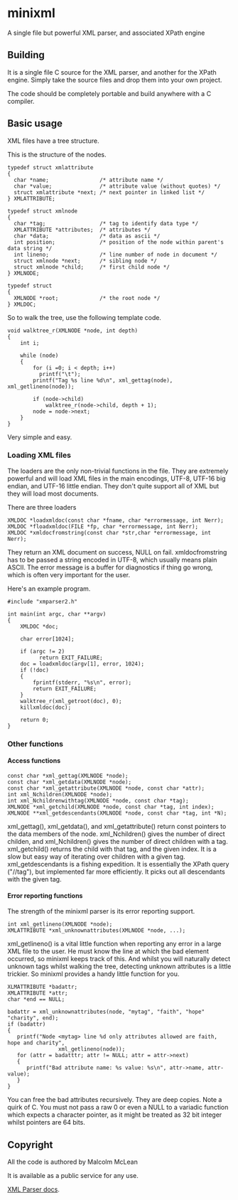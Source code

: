 # minixml
A single file but powerful XML parser, and associated XPath engine

## Building
It is a single file C source for the XML parser, and another for the XPath engine. Simply take the source files and drop them into your own project.

The code should be completely portable and build anywhere with a C compiler.

## Basic usage

XML files have a tree structure.

This is the structure of the nodes.

```
typedef struct xmlattribute
{
  char *name;                /* attribute name */
  char *value;               /* attribute value (without quotes) */
  struct xmlattribute *next; /* next pointer in linked list */
} XMLATTRIBUTE;

typedef struct xmlnode
{
  char *tag;                 /* tag to identify data type */
  XMLATTRIBUTE *attributes;  /* attributes */
  char *data;                /* data as ascii */
  int position;              /* position of the node within parent's data string */
  int lineno;                /* line number of node in document */
  struct xmlnode *next;      /* sibling node */
  struct xmlnode *child;     /* first child node */
} XMLNODE;

typedef struct
{
  XMLNODE *root;             /* the root node */
} XMLDOC;
```
So to walk the tree, use the following template code.

```
void walktree_r(XMLNODE *node, int depth)
{
    int i;
    
    while (node)
    {
        for (i =0; i < depth; i++)
          printf("\t");
        printf("Tag %s line %d\n", xml_gettag(node), xml_getlineno(node));
        
        if (node->child)
            walktree_r(node->child, depth + 1);
        node = node->next;
    }
}
```

Very simple and easy.

### Loading XML files
The loaders are the only non-trivial functions in the file. They are extremely powerful and will load XML files in the main encodings, UTF-8, UTF-16 big endian, and UTF-16 little endian. They don't quite support all of XML but they will load most documents.

There are three loaders

```
XMLDOC *loadxmldoc(const char *fname, char *errormessage, int Nerr);
XMLDOC *floadxmldoc(FILE *fp, char *errormessage, int Nerr);
XMLDOC *xmldocfromstring(const char *str,char *errormessage, int Nerr);
```
   
They return an XML document on success, NULL on fail. xmldocfromstring has to be passed a string encoded in UTF-8, which usually means plain ASCII. The error message is a buffer for diagnostics if thing go wrong, which is often very important for the user.

Here's an example program.

```
#include "xmparser2.h"

int main(int argc, char **argv)
{
    XMLDOC *doc;
    
    char error[1024];
       
    if (argc != 2)
          return EXIT_FAILURE;
    doc = loadxmldoc(argv[1], error, 1024);
    if (!doc)
    {
        fprintf(stderr, "%s\n", error);
        return EXIT_FAILURE;
    }
    walktree_r(xml_getroot(doc), 0);
    killxmldoc(doc);
       
    return 0;
}
```  

### Other functions

#### Access functions
```
const char *xml_gettag(XMLNODE *node);
const char *xml_getdata(XMLNODE *node);
const char *xml_getattribute(XMLNODE *node, const char *attr);
int xml_Nchildren(XMLNODE *node);
int xml_Nchildrenwithtag(XMLNODE *node, const char *tag);
XMLNODE *xml_getchild(XMLNODE *node, const char *tag, int index);
XMLNODE **xml_getdescendants(XMLNODE *node, const char *tag, int *N);
```

xml_gettag(), xml_getdata(), and xml_getattribute() return const pointers to the data members of the node. 
xml_Nchildren() gives the number of direct childen, and xml_Nchildren() gives the number of direct children with a tag. xml_getchild() returns the child with that tag, and the given index. It is a slow but easy way of iterating over children with a given tag.
xml_getdescendants is a fishing expedition. It is essentially the XPath query ("//tag"), but implemented far more efficiently. It picks out all descendants with the given tag.

#### Error reporting functions
The strength of the minixml parser is its error reporting support. 
```
int xml_getlineno(XMLNODE *node);
XMLATTRIBUTE *xml_unknownattributes(XMLNODE *node, ...);
```

xml_getlineno() is a vital little function when reporting any error in a large XML file to the user. He must know the line at which the bad element occurred, so minixml keeps track of this. And whilst you will naturally detect unknown tags whilst walking the tree, detecting unknown attributes is a little trickier. So minixml provides a handy little function for you.
```
XLMATTRIBUTE *badattr;
XMLATTRIBUTE *attr;
char *end == NULL;

badattr = xml_unknownattributes(node, "mytag", "faith", "hope" "charity", end);
if (badattr)
{
   printf("Node <mytag> line %d only attributes allowed are faith, hope and charity",
                xml_getlineno(node));
   for (attr = badatttr; attr != NULL; attr = attr->next)
   {
      printf("Bad attribute name: %s value: %s\n", attr->name, attr-value);
   }
}
```
You can free the bad attributes recursively. They are deep copies.
Note a quirk of C. You must not pass a raw 0 or even a NULL to a variadic function which expects a character pointer, as it might be treated as 32 bit integer whilst pointers are 64 bits. 


## Copyright
All the code is authored by Malcolm McLean

It is available as a public service for any use.

[XML Parser docs](http://malcolmmclean.github.io/babyxrc/usingxmlparser.html).  

